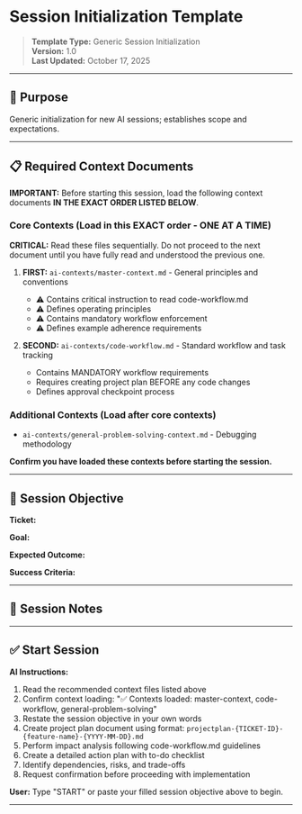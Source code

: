 # Session Initialization Template

> **Template Type:** Generic Session Initialization  
> **Version:** 1.0  
> **Last Updated:** October 17, 2025

---

## 🎯 Purpose

Generic initialization for new AI sessions; establishes scope and expectations.

---

## 📋 Required Context Documents

**IMPORTANT:** Before starting this session, load the following context documents **IN THE EXACT ORDER LISTED BELOW**.

### Core Contexts (Load in this EXACT order - ONE AT A TIME)

**CRITICAL:** Read these files sequentially. Do not proceed to the next document until you have fully read and understood the previous one.

1. **FIRST:** `ai-contexts/master-context.md` - General principles and conventions
   - ⚠️ Contains critical instruction to read code-workflow.md
   - ⚠️ Defines operating principles
   - ⚠️ Contains mandatory workflow enforcement
   - ⚠️ Defines example adherence requirements

2. **SECOND:** `ai-contexts/code-workflow.md` - Standard workflow and task tracking
   - Contains MANDATORY workflow requirements
   - Requires creating project plan BEFORE any code changes
   - Defines approval checkpoint process

### Additional Contexts (Load after core contexts)

- `ai-contexts/general-problem-solving-context.md` - Debugging methodology

**Confirm you have loaded these contexts before starting the session.**

---

## 🚀 Session Objective

<!-- Fill in your specific goal before starting the session -->

**Ticket:** <!-- e.g., OCM-1234, DEV-5678, or NOTKT if no ticket -->

**Goal:**

**Expected Outcome:**

**Success Criteria:**

---

## 📝 Session Notes

<!-- Add any additional notes, constraints, or context here -->

---

## ✅ Start Session

**AI Instructions:**

1. Read the recommended context files listed above
2. Confirm context loading: "✅ Contexts loaded: master-context, code-workflow, general-problem-solving"
3. Restate the session objective in your own words
4. Create project plan document using format: `projectplan-{TICKET-ID}-{feature-name}-{YYYY-MM-DD}.md`
5. Perform impact analysis following code-workflow.md guidelines
6. Create a detailed action plan with to-do checklist
7. Identify dependencies, risks, and trade-offs
8. Request confirmation before proceeding with implementation

**User:** Type "START" or paste your filled session objective above to begin.

---
